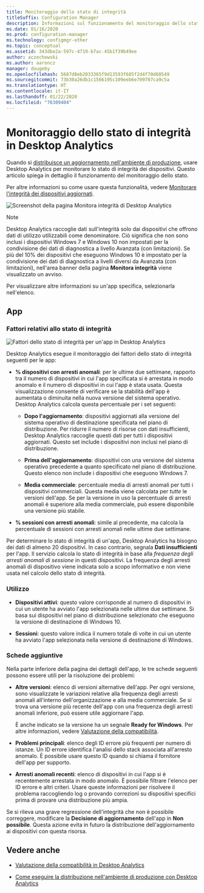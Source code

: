 ```yaml
---
title: Monitoraggio dello stato di integrità
titleSuffix: Configuration Manager
description: Informazioni sul funzionamento del monitoraggio dello stato di integrità in Desktop Analytics.
ms.date: 01/16/2020
ms.prod: configuration-manager
ms.technology: configmgr-other
ms.topic: conceptual
ms.assetid: 343dbe2a-597c-4719-b7ac-45b1f39b49ee
author: aczechowski
ms.author: aaroncz
manager: dougeby
ms.openlocfilehash: 5687d8eb2033365f9d13593f685f2d4f70d60549
ms.sourcegitcommit: 73b30a26db1c1566195c109eeb6e709707ca9c5a
ms.translationtype: HT
ms.contentlocale: it-IT
ms.lasthandoff: 01/22/2020
ms.locfileid: "76309404"
---
```

# <a name="health-status-monitoring-in-desktop-analytics"></a>Monitoraggio dello stato di integrità in Desktop Analytics

Quando si [distribuisce un aggiornamento nell'ambiente di produzione](/sccm/desktop-analytics/deploy-prod), usare Desktop Analytics per monitorare lo stato di integrità dei dispositivi. Questo articolo spiega in dettaglio il funzionamento del monitoraggio dello stato.

Per altre informazioni su come usare questa funzionalità, vedere [Monitorare l'integrità dei dispositivi aggiornati](/sccm/desktop-analytics/deploy-prod#bkmk_monitor).

![Screenshot della pagina Monitora integrità di Desktop Analytics](media/monitor-health.png)

> [!NOTE]  
> Desktop Analytics raccoglie dati sull'integrità solo dai dispositivi che offrono dati di utilizzo utilizzabili come denominatore. Ciò significa che non sono inclusi i dispositivi Windows 7 e Windows 10 non impostati per la condivisione dei dati di diagnostica a livello Avanzata (con limitazioni). Se più del 10% dei dispositivi che eseguono Windows 10 è impostato per la condivisione dei dati di diagnostica a livelli diversi da Avanzata (con limitazioni), nell'area banner della pagina **Monitora integrità** viene visualizzato un avviso.  

Per visualizzare altre informazioni su un'app specifica, selezionarla nell'elenco.

## <a name="apps"></a>App

### <a name="health-status-factors"></a>Fattori relativi allo stato di integrità

![Fattori dello stato di integrità per un'app in Desktop Analytics](media/monitor-health-status-factors.png)

Desktop Analytics esegue il monitoraggio dei fattori dello stato di integrità seguenti per le app:

- **% dispositivi con arresti anomali**: per le ultime due settimane, rapporto tra il numero di dispositivi in cui l'app specificata si è arrestata in modo anomalo e il numero di dispositivi in cui l'app è stata usata. Questa visualizzazione consente di verificare se la stabilità dell'app è aumentata o diminuita nella nuova versione del sistema operativo. Desktop Analytics calcola questa percentuale per i set seguenti:  

  - **Dopo l'aggiornamento**: dispositivi aggiornati alla versione del sistema operativo di destinazione specificata nel piano di distribuzione. Per ridurre il numero di risorse con dati insufficienti, Desktop Analytics raccoglie questi dati per tutti i dispositivi aggiornati. Questo set include i dispositivi non inclusi nel piano di distribuzione.  

  - **Prima dell'aggiornamento**: dispositivi con una versione del sistema operativo precedente a quanto specificato nel piano di distribuzione. Questo elenco non include i dispositivi che eseguono Windows 7.  

  - **Media commerciale**: percentuale media di arresti anomali per tutti i dispositivi commerciali. Questa media viene calcolata per *tutte* le versioni dell'app. Se per la versione in uso la percentuale di arresti anomali è superiore alla media commerciale, può essere disponibile una versione più stabile.  

- **% sessioni con arresti anomali**: simile al precedente, ma calcola la percentuale di sessioni con arresti anomali nelle ultime due settimane.  

Per determinare lo stato di integrità di un'app, Desktop Analytics ha bisogno dei dati di almeno 20 dispositivi. In caso contrario, segnala **Dati insufficienti** per l'app. Il servizio calcola lo stato di integrità in base alla *frequenza degli arresti anomali di sessione* in questi dispositivi. La frequenza degli arresti anomali di dispositivo viene indicata solo a scopo informativo e non viene usata nel calcolo dello stato di integrità.

### <a name="usage"></a>Utilizzo

<!-- 5533890 -->

- **Dispositivi attivi**: questo valore corrisponde al numero di dispositivi in cui un utente ha avviato l'app selezionata nelle ultime due settimane. Si basa sui dispositivi nel piano di distribuzione selezionato che eseguono la versione di destinazione di Windows 10.

- **Sessioni**: questo valore indica il numero totale di volte in cui un utente ha avviato l'app selezionata nella versione di destinazione di Windows.

### <a name="additional-tabs"></a>Schede aggiuntive

Nella parte inferiore della pagina dei dettagli dell'app, le tre schede seguenti possono essere utili per la risoluzione dei problemi:

- **Altre versioni**: elenco di versioni alternative dell'app. Per ogni versione, sono visualizzate le variazioni relative alla frequenza degli arresti anomali all'interno dell'organizzazione e alla media commerciale. Se si trova una versione più recente dell'app con una frequenza degli arresti anomali inferiore, può essere utile aggiornare l'app.  

    È anche indicato se la versione ha un segnale **Ready for Windows**. Per altre informazioni, vedere [Valutazione della compatibilità](compat-assessment.md#driver-risk-assessment).  

- **Problemi principali**: elenco degli ID errore più frequenti per numero di istanze. Un ID errore identifica l'analisi dello stack associata all'arresto anomalo. È possibile usare questo ID quando si chiama il fornitore dell'app per supporto.  

- **Arresti anomali recenti**:  elenco di dispositivi in cui l'app si è recentemente arrestata in modo anomalo. È possibile filtrare l'elenco per ID errore e altri criteri. Usare queste informazioni per risolvere il problema raccogliendo log o provando correzioni su dispositivi specifici prima di provare una distribuzione più ampia.  

Se si rileva una grave regressione dell'integrità che non è possibile correggere, modificare la **Decisione di aggiornamento** dell'app in **Non possibile**. Questa azione evita in futuro la distribuzione dell'aggiornamento ai dispositivi con questa risorsa.

## <a name="see-also"></a>Vedere anche

- [Valutazione della compatibilità in Desktop Analytics](/sccm/desktop-analytics/compat-assessment)  

- [Come eseguire la distribuzione nell'ambiente di produzione con Desktop Analytics](/sccm/desktop-analytics/deploy-prod)  
